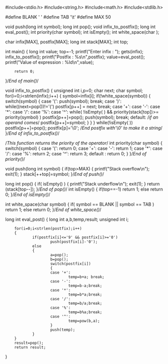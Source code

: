 #include<stdio.h>
#include<string.h>
#include<math.h>
#include<stdlib.h>

#define BLANK ' '
#define TAB '\t'
#define MAX 50

void push(long int symbol);
long int pop();
void infix_to_postfix();
long int eval_post();
int priority(char symbol);
int isEmpty();
int white_space(char );

char infix[MAX], postfix[MAX];
long int stack[MAX];
int top;

int main()
{
        long int value;
        top=-1;
        printf("Enter infix : ");
        gets(infix);
        infix_to_postfix();
        printf("Postfix : %s\n",postfix);
        value=eval_post();
        printf("Value of expression : %ld\n",value);

        return 0;

}/*End of main()*/

void infix_to_postfix()
{
        unsigned int i,p=0;
        char next;
        char symbol;
        for(i=0;i<strlen(infix);i++)
        {
                symbol=infix[i];
                if(!white_space(symbol))
                {
                        switch(symbol)
                        {
                        case '(':
                                push(symbol);
                                break;
                        case ')':
                                while((next=pop())!='(')
                                        postfix[p++] = next;
                                break;
                        case '+':
                        case '-':
                        case '*':
                        case '/':
                        case '%':
                        case '^':
                                while( !isEmpty( ) &&  priority(stack[top])>= priority(symbol) )
                                        postfix[p++]=pop();
                                push(symbol);
                                break;
                        default: /*if an operand comes*/
                             postfix[p++]=symbol;
                        }
                }
        }
        while(!isEmpty( ))
                postfix[p++]=pop();
        postfix[p]='\0'; /*End postfix with'\0' to make it a string*/
}/*End of infix_to_postfix()*/

/*This function returns the priority of the operator*/
int priority(char symbol)
{
        switch(symbol)
        {
        case '(':
                return 0;
        case '+':
        case '-':
                return 1;
        case '*':
        case '/':
        case '%':
                return 2;
        case '^':
                return 3;
        default :
                return 0;
        }
}/*End of priority()*/

void push(long int symbol)
{
        if(top>MAX)
        {
                printf("Stack overflow\n");
                exit(1);
        }
        stack[++top]=symbol;
}/*End of push()*/

long int pop()
{
        if( isEmpty() )
        {
                printf("Stack underflow\n");
                exit(1);
        }
        return (stack[top--]);
}/*End of pop()*/
int isEmpty()
{
        if(top==-1)
                return 1;
        else
                return 0;
}/*End of isEmpty()*/

int white_space(char symbol)
{
        if( symbol == BLANK || symbol == TAB )
                return 1;
        else
                return 0;
}/*End of white_space()*/

long int eval_post()
{
        long int a,b,temp,result;
        unsigned int i;

        for(i=0;i<strlen(postfix);i++)
        {
                if(postfix[i]<='9' && postfix[i]>='0')
                        push(postfix[i]-'0');
                else
                {
                        a=pop();
                        b=pop();
                        switch(postfix[i])
                        {
                        case '+':
                                temp=b+a; break;
                        case '-':
                                temp=b-a;break;
                        case '*':
                                temp=b*a;break;
                        case '/':
                                temp=b/a;break;
                        case '%':
                                temp=b%a;break;
                        case '^':
                                temp=pow(b,a);
                        }
                        push(temp);
                }
        }
        result=pop();
        return result;
}
